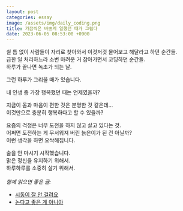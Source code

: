 ```yaml
---
layout: post
categories: essay
image: /assets/img/daily_coding.png
title: 가끔씩은 바쁘게 일했던 때가 그립다
date: 2023-06-05 08:53:00 +0900
---
```


쉴 틈 없이 사람들이 자리로 찾아와서 이것저것 물어보고 해달라고 하던 순간들.  
급한 일 처리하느라 소변 마려운 거 참아가면서 코딩하던 순간들.  
하루가 끝나면 녹초가 되는 날.

그런 하루가 그리울 때가 있습니다.

내 인생 중 가장 행복했던 때는 언제였을까?

지금이 몸과 마음이 편한 것은 분명한 것 같은데...  
이것만으로 충분히 행복하다고 할 수 있을까?

요즘의 걱정은 너무 도전을 하지 않고 살고 있다는 것.  
어쩌면 도전하는 게 무서워져 버린 늙은이가 된 건 아닐까?  
이런 생각을 하면 오싹해집니다.

술을 안 마시기 시작했습니다.  
맑은 정신을 유지하기 위해서.  
하루하루를 소중히 살기 위해서.
<br>
<br>
*함께 읽으면 좋은 글:*
* [시동이 잘 안 걸려요](/essay/2022/04/26/late-boot.html)
* [논다고 좋은 게 아니야](/essay/2023/01/25/fire-is-not-that-good.html)